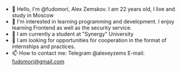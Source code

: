 - 👋 Hello, I'm @fudomori, Alex Zemskov. I am 22 years old, I live and study in Moscow
- 👀 I'm interested in learning programming and development. I enjoy learning Frontend as well as the security service.
- 🌱 I am currently a student at "Synergy" University
- 💞️ I am looking for opportunities for cooperation in the format of internships and practices.
- 📫 How to contact me:
Telegram @alexeyzems
E-mail: fudomori@gmail.com
